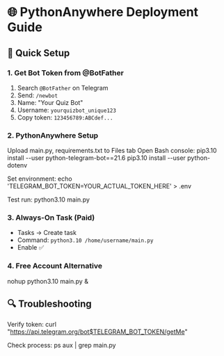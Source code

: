 # 🌐 PythonAnywhere Deployment Guide

## 🚀 Quick Setup

### **1. Get Bot Token from @BotFather**
1. Search `@BotFather` on Telegram
2. Send: `/newbot`
3. Name: "Your Quiz Bot"
4. Username: `yourquizbot_unique123`
5. Copy token: `123456789:ABCdef...`

### **2. PythonAnywhere Setup**

Upload main.py, requirements.txt to Files tab
Open Bash console:
pip3.10 install --user python-telegram-bot==21.6
pip3.10 install --user python-dotenv

Set environment:
echo 'TELEGRAM_BOT_TOKEN=YOUR_ACTUAL_TOKEN_HERE' > .env

Test run:
python3.10 main.py


### **3. Always-On Task (Paid)**
- Tasks → Create task
- Command: `python3.10 /home/username/main.py`
- Enable ✅

### **4. Free Account Alternative**
nohup python3.10 main.py &

## 🔍 Troubleshooting
Verify token:
curl "https://api.telegram.org/bot$TELEGRAM_BOT_TOKEN/getMe"

Check process:
ps aux | grep main.py


